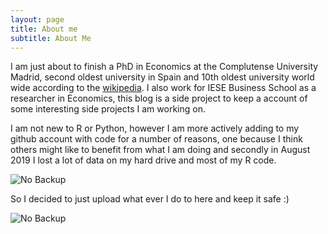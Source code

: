 ```yaml
---
layout: page
title: About me
subtitle: About Me
---
```


I am just about to finish a PhD in Economics at the Complutense University Madrid, second oldest university in Spain and 10th oldest university world wide according to the [wikipedia](https://en.wikipedia.org/wiki/List_of_oldest_universities_in_continuous_operation). I also work for IESE Business School as a researcher in Economics, this blog is a side project to keep a account of some interesting side projects I am working on.

I am not new to R or Python, however I am more actively adding to my github account with code for a number of reasons, one because I think others might like to benefit from what I am doing and secondly in August 2019 I lost a lot of data on my hard drive and most of my R code.


![No Backup](https://github.com/msmith01/msmith01.github.io/blob/master/img/nobackup.jpg)

So I decided to just upload what ever I do to here and keep it safe :)

![No Backup](https://github.com/msmith01/msmith01.github.io/blob/master/img/dataloss.jpg)
